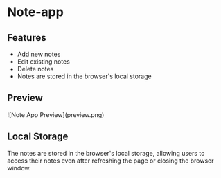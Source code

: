 # Note-app
<h2> Features </h2>
<ul>
  <li> Add new notes</li>
  <li> Edit existing notes</li>
  <li> Delete notes</li>
  <li>Notes are stored in the browser's local storage</li>
</ul>


<h2> Preview</h2>
![Note App Preview](preview.png)

<h2> Local Storage </h2>
<p> The notes are stored in the browser's local storage, allowing users to access their notes even after refreshing the page or closing the browser window.</p>



